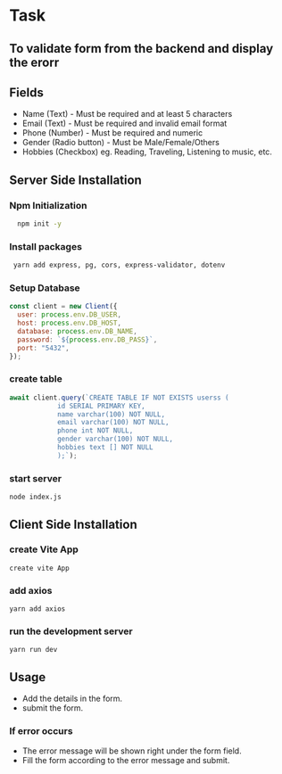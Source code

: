 # Task

## To validate form from the backend and display the erorr

## Fields

- Name (Text) - Must be required and at least 5 characters
- Email (Text) - Must be required and invalid email format
- Phone (Number) - Must be required and numeric
- Gender (Radio button) - Must be Male/Female/Others
- Hobbies (Checkbox) eg. Reading, Traveling, Listening to music, etc.

##

## Server Side Installation

### Npm Initialization

```bash
  npm init -y
```

### Install packages

```bash
 yarn add express, pg, cors, express-validator, dotenv
```

### Setup Database

```js
const client = new Client({
  user: process.env.DB_USER,
  host: process.env.DB_HOST,
  database: process.env.DB_NAME,
  password: `${process.env.DB_PASS}`,
  port: "5432",
});
```

### create table

```js
await client.query(`CREATE TABLE IF NOT EXISTS userss (
            id SERIAL PRIMARY KEY,
            name varchar(100) NOT NULL,
            email varchar(100) NOT NULL,
            phone int NOT NULL,
            gender varchar(100) NOT NULL,
            hobbies text [] NOT NULL
            );`);
```

### start server

```
node index.js
```

##

## Client Side Installation

### create Vite App

```
create vite App
```

### add axios

```
yarn add axios
```

### run the development server

```
yarn run dev
```

##

## Usage

- Add the details in the form.
- submit the form.

### If error occurs

- The error message will be shown right under the form field.
- Fill the form according to the error message and submit.
